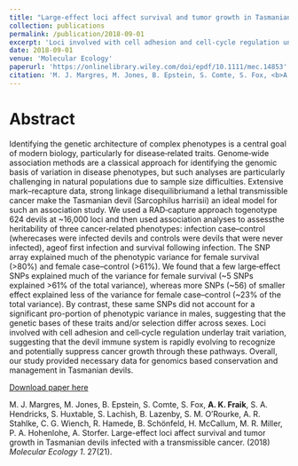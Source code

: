 ```yaml
---
title: "Large-effect loci affect survival and tumor growth in Tasmanian devils infected with a transmissible cancer"
collection: publications
permalink: /publication/2018-09-01
excerpt: 'Loci involved with cell adhesion and cell‐cycle regulation underlay trait variation, suggesting that the devil immune system is rapidly evolving to recognize and potentially suppress cancer growth through these pathways.'
date: 2018-09-01
venue: 'Molecular Ecology'
paperurl: 'https://onlinelibrary.wiley.com/doi/epdf/10.1111/mec.14853'
citation: 'M. J. Margres, M. Jones, B. Epstein, S. Comte, S. Fox, <b>A. K. Fraik</b>, S. A. Hendricks, S. Huxtable, S. Lachish, B. Lazenby, S. M. O’Rourke, A. R. Stahlke, C. G. Wiench, R. Hamede, B. Schönfeld, H. McCallum, M. R. Miller, P. A. Hohenlohe, A. Storfer. Large-effect loci affect survival and tumor growth in Tasmanian devils infected with a transmissible cancer. (2018) <i>Molecular Ecology 1</i>. 27(21).'
---
```

# Abstract
Identifying the genetic architecture of complex phenotypes is a central goal of modern biology, particularly for disease‐related traits. Genome‐wide association methods are a classical approach for identifying the genomic basis of variation in disease phenotypes, but such analyses are particularly challenging in natural populations due to sample size difficulties. Extensive mark–recapture data, strong linkage disequilibriumand a lethal transmissible cancer make the Tasmanian devil (Sarcophilus harrisii) an ideal model for such an association study. We used a RAD‐capture approach togenotype 624 devils at ~16,000 loci and then used association analyses to assessthe heritability of three cancer‐related phenotypes: infection case–control (wherecases were infected devils and controls were devils that were never infected), ageof first infection and survival following infection. The SNP array explained much of the phenotypic variance for female survival (>80%) and female case–control (>61%). We found that a few large‐effect SNPs explained much of the variance for female survival (~5 SNPs explained >61% of the total variance), whereas more SNPs (~56) of smaller effect explained less of the variance for female case–control (~23% of the total variance). By contrast, these same SNPs did not account for a significant pro-portion of phenotypic variance in males, suggesting that the genetic bases of these traits and/or selection differ across sexes. Loci involved with cell adhesion and cell‐cycle regulation underlay trait variation, suggesting that the devil immune system is rapidly evolving to recognize and potentially suppress cancer growth through these pathways. Overall, our study provided necessary data for genomics based conservation and management in Tasmanian devils.

[Download paper here](https://onlinelibrary.wiley.com/doi/epdf/10.1111/mec.14853)

M. J. Margres, M. Jones, B. Epstein, S. Comte, S. Fox, <b>A. K. Fraik</b>, S. A. Hendricks, S. Huxtable, S. Lachish, B. Lazenby, S. M. O’Rourke, A. R. Stahlke, C. G. Wiench, R. Hamede, B. Schönfeld, H. McCallum, M. R. Miller, P. A. Hohenlohe, A. Storfer. Large-effect loci affect survival and tumor growth in Tasmanian devils infected with a transmissible cancer. (2018) <i>Molecular Ecology 1</i>. 27(21).
